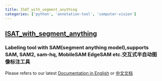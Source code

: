 ```yaml
---
title: ISAT_with_segment_anything
categories: ['python', 'annotation-tool', 'computer-vision']
---
```

## [ISAT_with_segment_anything](https://github.com/yatengLG/ISAT_with_segment_anything)

### Labeling tool with SAM(segment anything model),supports SAM, SAM2, sam-hq, MobileSAM EdgeSAM etc.交互式半自动图像标注工具

Please refers to our latest [Documentation in English](https://isat-with-segment-anything.readthedocs.io/en/latest/index.html) or [中文文档](https://isat-samzh.readthedocs.io/zh-cn/latest/)
